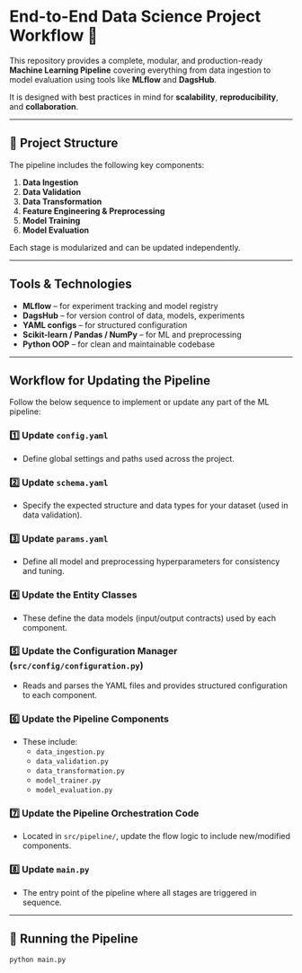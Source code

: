 # End-to-End Data Science Project Workflow 🚀

This repository provides a complete, modular, and production-ready **Machine Learning Pipeline** covering everything from data ingestion to model evaluation using tools like **MLflow** and **DagsHub**.

It is designed with best practices in mind for **scalability**, **reproducibility**, and **collaboration**.

---

## 🔧 Project Structure

The pipeline includes the following key components:

1. **Data Ingestion**
2. **Data Validation**
3. **Data Transformation**
4. **Feature Engineering & Preprocessing**
5. **Model Training**
6. **Model Evaluation**

Each stage is modularized and can be updated independently.

---

## Tools & Technologies

- **MLflow** – for experiment tracking and model registry
- **DagsHub** – for version control of data, models, experiments
- **YAML configs** – for structured configuration
- **Scikit-learn / Pandas / NumPy** – for ML and preprocessing
- **Python OOP** – for clean and maintainable codebase

---

## Workflow for Updating the Pipeline

Follow the below sequence to implement or update any part of the ML pipeline:

### 1️⃣ Update `config.yaml`
- Define global settings and paths used across the project.

### 2️⃣ Update `schema.yaml`
- Specify the expected structure and data types for your dataset (used in data validation).

### 3️⃣ Update `params.yaml`
- Define all model and preprocessing hyperparameters for consistency and tuning.

### 4️⃣ Update the **Entity Classes**
- These define the data models (input/output contracts) used by each component.

### 5️⃣ Update the **Configuration Manager** (`src/config/configuration.py`)
- Reads and parses the YAML files and provides structured configuration to each component.

### 6️⃣ Update the **Pipeline Components**
- These include:
  - `data_ingestion.py`
  - `data_validation.py`
  - `data_transformation.py`
  - `model_trainer.py`
  - `model_evaluation.py`

### 7️⃣ Update the **Pipeline Orchestration Code**
- Located in `src/pipeline/`, update the flow logic to include new/modified components.

### 8️⃣ Update `main.py`
- The entry point of the pipeline where all stages are triggered in sequence.

---

## 🧪 Running the Pipeline

```bash
python main.py
